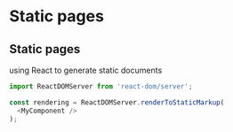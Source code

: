 # Static pages

## Static pages

using React to generate static documents

```js
import ReactDOMServer from 'react-dom/server';

const rendering = ReactDOMServer.renderToStaticMarkup(
  <MyComponent />
);
```

